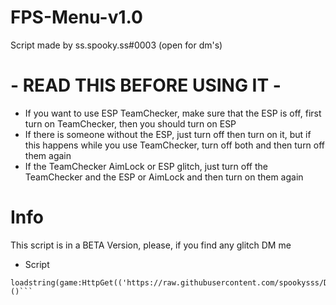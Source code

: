 # FPS-Menu-v1.0

Script made by ss.spooky.ss#0003 (open for dm's)

# - READ THIS BEFORE USING IT -

* If you want to use ESP TeamChecker, make sure that the ESP is off, first turn on TeamChecker, then you should turn on ESP
* If there is someone without the ESP, just turn off then turn on it, but if this happens while you use TeamChecker, turn off both and then turn off them again
* If the TeamChecker AimLock or ESP glitch, just turn off the TeamChecker and the ESP or AimLock and then turn on them again

# Info

This script is in a BETA Version, please, if you find any glitch DM me

* Script

```
loadstring(game:HttpGet(('https://raw.githubusercontent.com/spookysss/DoorsNoJS/main/script.lua')))()```
